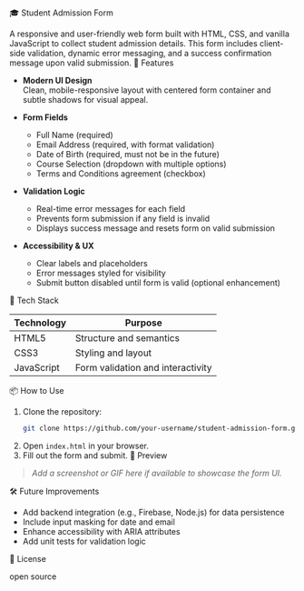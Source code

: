 
🎓 Student Admission Form

A responsive and user-friendly web form built with HTML, CSS, and vanilla JavaScript to collect student admission details. This form includes client-side validation, dynamic error messaging, and a success confirmation message upon valid submission.
🚀 Features

- **Modern UI Design**  
  Clean, mobile-responsive layout with centered form container and subtle shadows for visual appeal.

- **Form Fields**
  - Full Name (required)
  - Email Address (required, with format validation)
  - Date of Birth (required, must not be in the future)
  - Course Selection (dropdown with multiple options)
  - Terms and Conditions agreement (checkbox)

- **Validation Logic**
  - Real-time error messages for each field
  - Prevents form submission if any field is invalid
  - Displays success message and resets form on valid submission

- **Accessibility & UX**
  - Clear labels and placeholders
  - Error messages styled for visibility
  - Submit button disabled until form is valid (optional enhancement)

 🧠 Tech Stack

| Technology | Purpose |
|------------|---------|
| HTML5      | Structure and semantics |
| CSS3       | Styling and layout |
| JavaScript | Form validation and interactivity |

 📦 How to Use

1. Clone the repository:
   ```bash
   git clone https://github.com/your-username/student-admission-form.git
   ```
2. Open `index.html` in your browser.
3. Fill out the form and submit.
 📸 Preview

> _Add a screenshot or GIF here if available to showcase the form UI._

 🛠️ Future Improvements

- Add backend integration (e.g., Firebase, Node.js) for data persistence
- Include input masking for date and email
- Enhance accessibility with ARIA attributes
- Add unit tests for validation logic

📄 License

open source 

